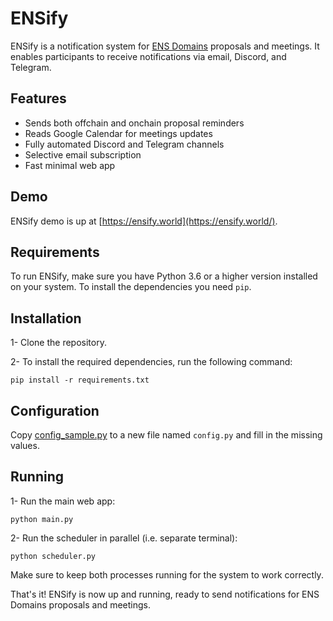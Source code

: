 # ENSify

ENSify is a notification system for [ENS Domains](https://ens.domains/) proposals and meetings. It enables participants to receive notifications via email, Discord, and Telegram.

## Features

* Sends both offchain and onchain proposal reminders
* Reads Google Calendar for meetings updates
* Fully automated Discord and Telegram channels
* Selective email subscription
* Fast minimal web app

## Demo
ENSify demo is up at
[https://ensify.world](https://ensify.world/).

## Requirements

To run ENSify, make sure you have Python 3.6 or a higher
version installed on your system. To install the
dependencies you need `pip`.

## Installation

1- Clone the repository.

2- To install the required dependencies, 
run the following command:

```
pip install -r requirements.txt
```

## Configuration

Copy [config_sample.py](config_sample.py) to a new file
named `config.py` and fill in the missing values.

## Running

1- Run the main web app:

`python main.py`

2- Run the scheduler in parallel (i.e. separate terminal):

`python scheduler.py`

Make sure to keep both processes running for the system
to work correctly.

That's it! ENSify is now up and running, ready to send 
notifications for ENS Domains proposals and meetings.
